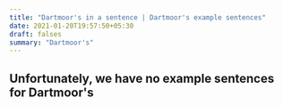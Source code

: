 ```yaml
---
title: "Dartmoor's in a sentence | Dartmoor's example sentences"
date: 2021-01-20T19:57:50+05:30
draft: falses
summary: "Dartmoor's"
---
```

## Unfortunately, we have no example sentences for Dartmoor's                 
